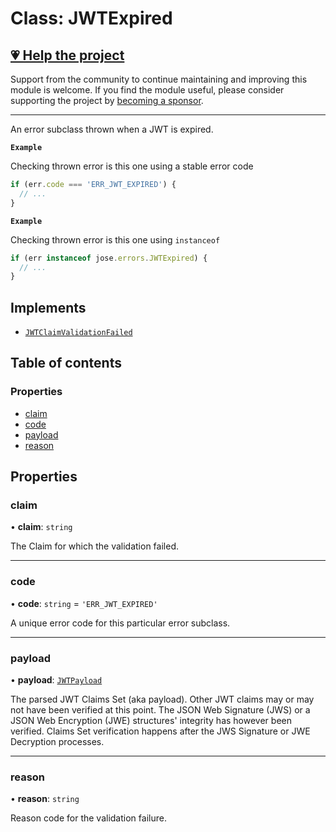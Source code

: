 # Class: JWTExpired

## [💗 Help the project](https://github.com/sponsors/panva)

Support from the community to continue maintaining and improving this module is welcome. If you find the module useful, please consider supporting the project by [becoming a sponsor](https://github.com/sponsors/panva).

---

An error subclass thrown when a JWT is expired.

**`Example`**

Checking thrown error is this one using a stable error code

```js
if (err.code === 'ERR_JWT_EXPIRED') {
  // ...
}
```

**`Example`**

Checking thrown error is this one using `instanceof`

```js
if (err instanceof jose.errors.JWTExpired) {
  // ...
}
```

## Implements

- [`JWTClaimValidationFailed`](util_errors.JWTClaimValidationFailed.md)

## Table of contents

### Properties

- [claim](util_errors.JWTExpired.md#claim)
- [code](util_errors.JWTExpired.md#code)
- [payload](util_errors.JWTExpired.md#payload)
- [reason](util_errors.JWTExpired.md#reason)

## Properties

### claim

• **claim**: `string`

The Claim for which the validation failed.

___

### code

• **code**: `string` = `'ERR_JWT_EXPIRED'`

A unique error code for this particular error subclass.

___

### payload

• **payload**: [`JWTPayload`](../interfaces/types.JWTPayload.md)

The parsed JWT Claims Set (aka payload). Other JWT claims may or may not have been verified at
this point. The JSON Web Signature (JWS) or a JSON Web Encryption (JWE) structures' integrity
has however been verified. Claims Set verification happens after the JWS Signature or JWE
Decryption processes.

___

### reason

• **reason**: `string`

Reason code for the validation failure.
